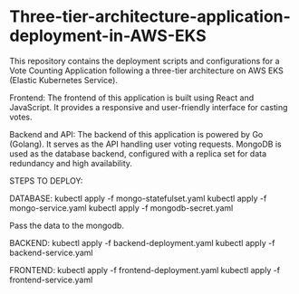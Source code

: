 # Three-tier-architecture-application-deployment-in-AWS-EKS
This repository contains the deployment scripts and configurations for a Vote Counting Application following a three-tier architecture on AWS EKS (Elastic Kubernetes Service).

Frontend: The frontend of this application is built using React and JavaScript. It provides a responsive and user-friendly interface for casting votes.

Backend and API: The backend of this application is powered by Go (Golang). It serves as the API handling user voting requests. MongoDB is used as the database backend, configured with a replica set for data redundancy and high availability.

STEPS TO DEPLOY:

DATABASE:
kubectl apply -f mongo-statefulset.yaml
kubectl apply -f mongo-service.yaml
kubectl apply -f mongodb-secret.yaml

Pass the data to the mongodb.

BACKEND:
kubectl apply -f backend-deployment.yaml
kubectl apply -f backend-service.yaml

FRONTEND:
kubectl apply -f frontend-deployment.yaml
kubectl apply -f frontend-service.yaml


